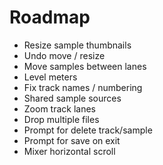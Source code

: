 # Roadmap

- Resize sample thumbnails
- Undo move / resize
- Move samples between lanes
- Level meters
- Fix track names / numbering
- Shared sample sources
- Zoom track lanes
- Drop multiple files
- Prompt for delete track/sample
- Prompt for save on exit
- Mixer horizontal scroll
